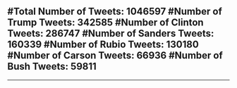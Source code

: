 #Total Number of Tweets: 1046597 
#Number of Trump Tweets: 342585
#Number of Clinton Tweets: 286747
#Number of Sanders Tweets: 160339
#Number of Rubio Tweets: 130180
#Number of Carson Tweets: 66936
#Number of Bush Tweets: 59811
---
---
